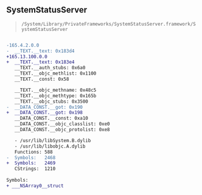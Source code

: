 ## SystemStatusServer

> `/System/Library/PrivateFrameworks/SystemStatusServer.framework/SystemStatusServer`

```diff

-165.4.2.0.0
-  __TEXT.__text: 0x183d4
+165.13.100.0.0
+  __TEXT.__text: 0x183e4
   __TEXT.__auth_stubs: 0x6a0
   __TEXT.__objc_methlist: 0x1100
   __TEXT.__const: 0x58

   __TEXT.__objc_methname: 0x48c5
   __TEXT.__objc_methtype: 0x165b
   __TEXT.__objc_stubs: 0x3500
-  __DATA_CONST.__got: 0x190
+  __DATA_CONST.__got: 0x198
   __DATA_CONST.__const: 0xa10
   __DATA_CONST.__objc_classlist: 0xe0
   __DATA_CONST.__objc_protolist: 0xe8

   - /usr/lib/libSystem.B.dylib
   - /usr/lib/libobjc.A.dylib
   Functions: 588
-  Symbols:   2468
+  Symbols:   2469
   CStrings:  1210
 
Symbols:
+ ___NSArray0__struct

```
